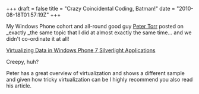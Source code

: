 +++
draft = false
title = "Crazy Coincidental Coding, Batman!"
date = "2010-08-18T01:57:19Z"
+++

My Windows Phone cohort and all-round good guy [Peter Torr](http://blogs.msdn.com/b/ptorr/) posted on _exactly _the same topic that I did at almost exactly the same time... and we didn't co-ordinate it at all!

[Virtualizing Data in Windows Phone 7 Silverlight Applications](http://blogs.msdn.com/b/ptorr/archive/2010/08/16/virtualizing-data-in-windows-phone-7-silverlight-applications.aspx)

Creepy, huh?

Peter has a great overview of virtualization and shows a different sample and given how tricky virtualization can be I highly recommend you also read his article.
